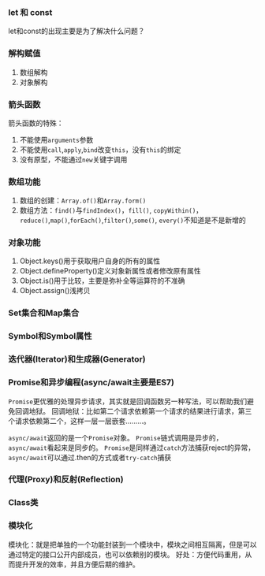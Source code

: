 ### let 和 const 
let和const的出现主要是为了解决什么问题？

### 解构赋值
1. 数组解构
2. 对象解构

### 箭头函数

箭头函数的特殊：
1. 不能使用`arguments`参数
2. 不能使用`call`,`apply`,`bind`改变`this`，没有`this`的绑定
3. 没有原型，不能通过`new`关键字调用

### 数组功能

1. 数组的创建：`Array.of()`和`Array.form()`
2. 数组方法：`find()`与`findIndex()`，`fill()`, `copyWithin()`，`reduce()`,`map()`,`forEach()`,`filter()`,`some()`, `every()`不知道是不是新增的

### 对象功能

1. Object.keys()用于获取用户自身的所有的属性
2. Object.defineProperty()定义对象新属性或者修改原有属性
3. Object.is()用于比较，主要是弥补全等运算符的不准确
4. Object.assign()浅拷贝

### Set集合和Map集合

### Symbol和Symbol属性

### 迭代器(Iterator)和生成器(Generator)

### Promise和异步编程(async/await主要是ES7)
`Promise`更优雅的处理异步请求，其实就是回调函数另一种写法，可以帮助我们避免回调地狱。
回调地狱：比如第二个请求依赖第一个请求的结果进行请求，第三个请求依赖第二个，这样一层一层嵌套.........。

`async/await`返回的是一个`Promise`对象。
`Promise`链式调用是异步的，`async/await`看起来是同步的。
`Promise`是同样通过`catch`方法捕获reject的异常，`async/await`可以通过.then的方式或者`try-catch`捕获

### 代理(Proxy)和反射(Reflection)

### Class类

### 模块化
模块化：就是把单独的一个功能封装到一个模块中，模块之间相互隔离，但是可以通过特定的接口公开内部成员，也可以依赖别的模块。
好处：方便代码重用，从而提升开发的效率，并且方便后期的维护。





